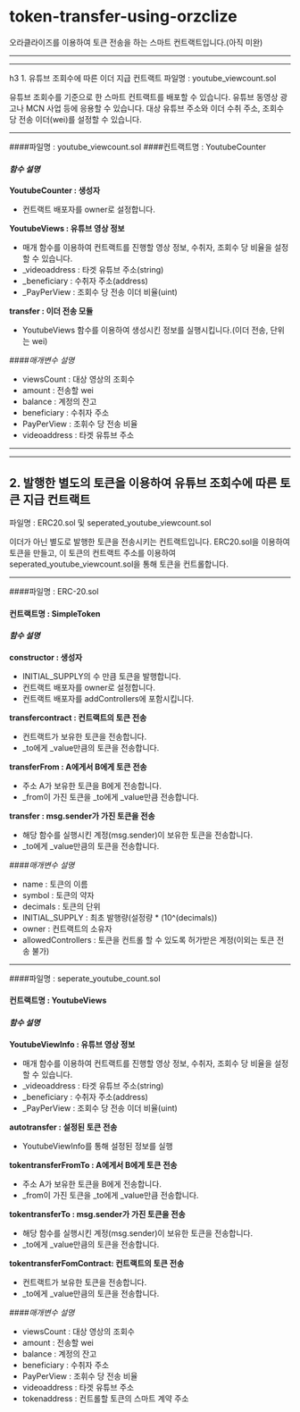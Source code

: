 ﻿token-transfer-using-orzclize
=============================


오라클라이즈를 이용하여 토큰 전송을 하는 스마트 컨트랙트입니다.(아직 미완)

------------


------------


h3 1. 유튜브 조회수에 따른 이더 지급 컨트랙트
파일명 : youtube_viewcount.sol    

유튜브 조회수를 기준으로 한 스마트 컨트랙트를 배포할 수 있습니다. 유튜브 동영상 광고나 MCN 사업 등에 응용할 수 있습니다.
대상 유튜브 주소와 이더 수취 주소, 조회수당 전송 이더(wei)를 설정할 수 있습니다.
  
  --------
####파일명 : youtube_viewcount.sol
####컨트랙트명 : YoutubeCounter
#### *함수 설명*

**YoutubeCounter : 생성자**
- 컨트랙트 배포자를 owner로 설정합니다.

**YoutubeViews : 유튜브 영상 정보**
- 매개 함수를 이용하여 컨트랙트를 진행할 영상 정보, 수취자, 조회수 당 비율을 설정할 수 있습니다.
- _videoaddress : 타겟 유튜브 주소(string)
- _beneficiary : 수취자 주소(address)
 - _PayPerView : 조회수 당 전송 이더 비율(uint)

**transfer : 이더 전송 모듈**
- YoutubeViews 함수를 이용하여 생성시킨 정보를 실행시킵니다.(이더 전송, 단위는 wei)
  

####*매개변수 설명*
- viewsCount : 대상 영상의 조회수
- amount : 전송할 wei
- balance : 계정의 잔고
- beneficiary : 수취자 주소
- PayPerView : 조휘수 당 전송 비율
- videoaddress : 타겟 유튜브 주소

-------

------------


## 2. 발행한 별도의 토큰을 이용하여 유튜브 조회수에 따른 토큰 지급 컨트랙트
파일명 : ERC20.sol 및 seperated_youtube_viewcount.sol

이더가 아닌 별도로 발행한 토큰을 전송시키는 컨트랙트입니다.
ERC20.sol을 이용하여 토큰을 만들고, 이 토큰의 컨트랙트 주소를 이용하여 seperated_youtube_viewcount.sol을 통해 토큰을 컨트롤합니다.

------------
####파일명 : ERC-20.sol
#### 컨트랙트명 : SimpleToken
#### *함수 설명*

**constructor : 생성자**
- INITIAL_SUPPLY의 수 만큼 토큰을 발행합니다.
- 컨트랙트 배포자를 owner로 설정합니다.
- 컨트랙트 배포자를 addControllers에 포함시킵니다.

**transfercontract : 컨트랙트의 토큰 전송**
- 컨트랙트가 보유한 토큰을 전송합니다.
- _to에게 _value만큼의 토큰을 전송합니다.

**transferFrom : A에게서 B에게 토큰 전송**
- 주소 A가 보유한 토큰을 B에게 전송합니다.
- _from이 가진 토큰을 _to에게 _value만큼 전송합니다.

**transfer : msg.sender가 가진 토큰을 전송**
- 해당 함수를 실행시킨 계정(msg.sender)이 보유한 토큰을 전송합니다.
- _to에게 _value만큼의 토큰을 전송합니다.


####*매개변수 설명*
- name : 토큰의 이름
- symbol : 토큰의 약자
- decimals : 토큰의 단위
- INITIAL_SUPPLY : 최초 발행량(설정량 * (10^(decimals))
- owner : 컨트랙트의 소유자
- allowedControllers : 토큰을 컨트롤 할 수 있도록 허가받은 계정(이외는 토큰 전송 불가)

------------
####파일명 : seperate_youtube_count.sol
#### 컨트랙트명 : YoutubeViews
#### *함수 설명*

**YoutubeViewInfo : 유튜브 영상 정보**
- 매개 함수를 이용하여 컨트랙트를 진행할 영상 정보, 수취자, 조회수 당 비율을 설정할 수 있습니다.
- _videoaddress : 타겟 유튜브 주소(string)
- _beneficiary : 수취자 주소(address)
 - _PayPerView : 조회수 당 전송 이더 비율(uint)

**autotransfer : 설정된 토큰 전송**
- YoutubeViewInfo를 통해 설정된 정보를 실행

**tokentransferFromTo : A에게서 B에게 토큰 전송**
- 주소 A가 보유한 토큰을 B에게 전송합니다.
- _from이 가진 토큰을 _to에게 _value만큼 전송합니다.

**tokentransferTo : msg.sender가 가진 토큰을 전송**
- 해당 함수를 실행시킨 계정(msg.sender)이 보유한 토큰을 전송합니다.
- _to에게 _value만큼의 토큰을 전송합니다.

**tokentransferFomContract: 컨트랙트의 토큰 전송**
- 컨트랙트가 보유한 토큰을 전송합니다.
- _to에게 _value만큼의 토큰을 전송합니다.




####*매개변수 설명*
- viewsCount : 대상 영상의 조회수
- amount : 전송할 wei
- balance : 계정의 잔고
- beneficiary : 수취자 주소
- PayPerView : 조휘수 당 전송 비율
- videoaddress : 타겟 유튜브 주소
- tokenaddress : 컨트롤할 토큰의 스마트 계약 주소
